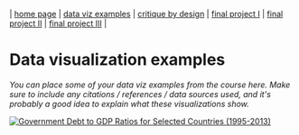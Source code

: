 | [home page](https://cmustudent.github.io/tswd-portfolio-templates/) | [data viz examples](dataviz-examples) | [critique by design](critique-by-design) | [final project I](final-project-part-one) | [final project II](final-project-part-two) | [final project III](final-project-part-three) |

# Data visualization examples
_You can place some of your data viz examples from the course here.  Make sure to include any citations / references / data sources used, and it's probably a good idea to explain what these visualizations show._

<div class='tableauPlaceholder' id='viz1757023744498' style='position: relative'><noscript><a href='#'><img alt='Government Debt to GDP Ratios for Selected Countries (1995-2013) ' 
                                                                                                         src='https:&#47;&#47;public.tableau.com&#47;static&#47;images&#47;JW&#47;JWBook1&#47;Sheet1&#47;1_rss.png' style='border: none' /></a></noscript><object class='tableauViz'  style='display:none;'><param name='host_url' value='https%3A%2F%2Fpublic.tableau.com%2F' /> <param name='embed_code_version' value='3' /> <param name='site_root' value='' /><param name='name' value='JWBook1&#47;Sheet1' /><param name='tabs' value='no' /><param name='toolbar' value='yes' /><param name='static_image' value='https:&#47;&#47;public.tableau.com&#47;static&#47;images&#47;JW&#47;JWBook1&#47;Sheet1&#47;1.png' /> <param name='animate_transition' value='yes' /><param name='display_static_image' value='yes' /><param name='display_spinner' value='yes' /><param name='display_overlay' value='yes' /><param name='display_count' value='yes' /><param name='language' value='zh-CN' /><param name='filter' value='publish=yes' /></object></div>               
                                                                                                    <script type='text/javascript'>   
                                                                                                     var divElement = document.getElementById('viz1757023744498')；  
 var vizElement = divElement.getElementsByTagName('object')[0];    vizElement.style.width='100%';vizElement.style.height=(divElement.offsetWidth*0.75)+'px';
 var scriptElement = document.createElement('script'); 
 scriptElement.src = 'https://public.tableau.com/javascripts/api/viz_v1.js';    
 vizElement.parentNode.insertBefore(scriptElement, vizElement);         
                                                                                                  </script>
